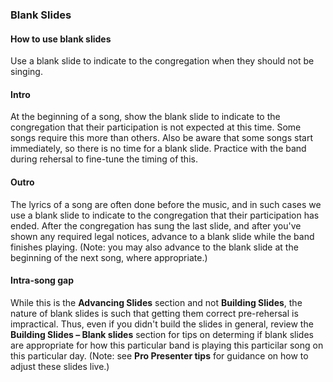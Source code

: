 ### Blank Slides
#### How to use blank slides
Use a blank slide to indicate to the congregation when they should not be singing.

#### Intro
At the beginning of a song,
show the blank slide to indicate to the congregation that their participation is not expected at this time.
Some songs require this more than others.
Also be aware that some songs start immediately,
so there is no time for a blank slide.
Practice with the band during rehersal to fine-tune the timing of this.

#### Outro
The lyrics of a song are often done before the music,
and in such cases we use a blank slide to indicate to the congregation that their participation has ended.
After the congregation has sung the last slide,
and after you've shown any required legal notices,
advance to a blank slide while the band finishes playing.
(Note: you may also advance to the blank slide at the beginning of the next song, where appropriate.)

#### Intra-song gap
While this is the **Advancing Slides** section and not **Building Slides**,
the nature of blank slides is such that getting them correct pre-rehersal is impractical.
Thus, even if you didn't build the slides in general,
review the **Building Slides – Blank slides** section for tips on determing if blank slides are appropriate for how this particular band is playing this particilar song on this particular day.
(Note: see **Pro Presenter tips** for guidance on how to adjust these slides live.)